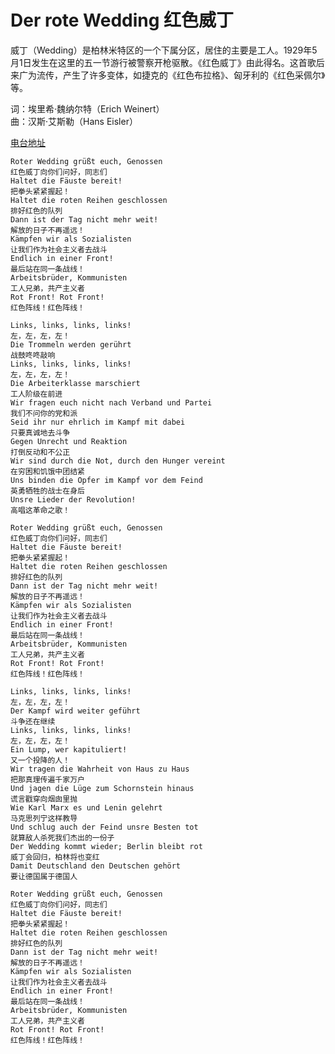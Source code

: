 # Der rote Wedding 红色威丁
威丁（Wedding）是柏林米特区的一个下属分区，居住的主要是工人。1929年5月1日发生在这里的五一节游行被警察开枪驱散。《红色威丁》由此得名。这首歌后来广为流传，产生了许多变体，如捷克的《红色布拉格》、匈牙利的《红色采佩尔》等。

词：埃里希·魏纳尔特（Erich Weinert）<br>
曲：汉斯·艾斯勒（Hans Eisler）

[电台地址](http://music.163.com/dj?id=1369336230&userid=328877362)

    Roter Wedding grüßt euch, Genossen
    红色威丁向你们问好，同志们
    Haltet die Fäuste bereit!
    把拳头紧紧握起！
    Haltet die roten Reihen geschlossen
    排好红色的队列
    Dann ist der Tag nicht mehr weit!
    解放的日子不再遥远！
    Kämpfen wir als Sozialisten
    让我们作为社会主义者去战斗
    Endlich in einer Front!
    最后站在同一条战线！
    Arbeitsbrüder, Kommunisten
    工人兄弟，共产主义者
    Rot Front! Rot Front!
    红色阵线！红色阵线！

    Links, links, links, links!
    左，左，左，左！
    Die Trommeln werden gerührt
    战鼓咚咚敲响
    Links, links, links, links!
    左，左，左，左！
    Die Arbeiterklasse marschiert
    工人阶级在前进
    Wir fragen euch nicht nach Verband und Partei
    我们不问你的党和派
    Seid ihr nur ehrlich im Kampf mit dabei
    只要真诚地去斗争
    Gegen Unrecht und Reaktion
    打倒反动和不公正
    Wir sind durch die Not, durch den Hunger vereint
    在穷困和饥饿中团结紧
    Uns binden die Opfer im Kampf vor dem Feind
    英勇牺牲的战士在身后
    Unsre Lieder der Revolution!
    高唱这革命之歌！

    Roter Wedding grüßt euch, Genossen
    红色威丁向你们问好，同志们
    Haltet die Fäuste bereit!
    把拳头紧紧握起！
    Haltet die roten Reihen geschlossen
    排好红色的队列
    Dann ist der Tag nicht mehr weit!
    解放的日子不再遥远！
    Kämpfen wir als Sozialisten
    让我们作为社会主义者去战斗
    Endlich in einer Front!
    最后站在同一条战线！
    Arbeitsbrüder, Kommunisten
    工人兄弟，共产主义者
    Rot Front! Rot Front!
    红色阵线！红色阵线！

    Links, links, links, links!
    左，左，左，左！
    Der Kampf wird weiter geführt
    斗争还在继续
    Links, links, links, links!
    左，左，左，左！
    Ein Lump, wer kapituliert!
    又一个投降的人！
    Wir tragen die Wahrheit von Haus zu Haus
    把那真理传遍千家万户
    Und jagen die Lüge zum Schornstein hinaus
    谎言戳穿向烟囱里抛
    Wie Karl Marx es und Lenin gelehrt
    马克思列宁这样教导
    Und schlug auch der Feind unsre Besten tot
    就算敌人杀死我们杰出的一份子
    Der Wedding kommt wieder; Berlin bleibt rot
    威丁会回归，柏林将也变红
    Damit Deutschland den Deutschen gehört
    要让德国属于德国人

    Roter Wedding grüßt euch, Genossen
    红色威丁向你们问好，同志们
    Haltet die Fäuste bereit!
    把拳头紧紧握起！
    Haltet die roten Reihen geschlossen
    排好红色的队列
    Dann ist der Tag nicht mehr weit!
    解放的日子不再遥远！
    Kämpfen wir als Sozialisten
    让我们作为社会主义者去战斗
    Endlich in einer Front!
    最后站在同一条战线！
    Arbeitsbrüder, Kommunisten
    工人兄弟，共产主义者
    Rot Front! Rot Front!
    红色阵线！红色阵线！

